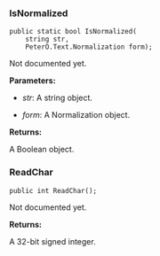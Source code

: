 ﻿### IsNormalized

    public static bool IsNormalized(
        string str,
        PeterO.Text.Normalization form);

Not documented yet.

<b>Parameters:</b>

 * <i>str</i>: A string object.

 * <i>form</i>: A Normalization object.

<b>Returns:</b>

A Boolean object.

### ReadChar

    public int ReadChar();

Not documented yet.

<b>Returns:</b>

A 32-bit signed integer.



